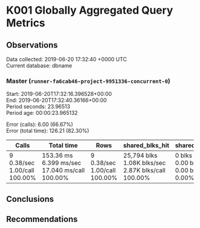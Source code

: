 # K001 Globally Aggregated Query Metrics

## Observations ##
Data collected: 2019-06-20 17:32:40 +0000 UTC  
Current database: dbname  



### Master (`runner-fa6cab46-project-9951336-concurrent-0`) ###
Start: 2019-06-20T17:32:16.396528+00:00  
End: 2019-06-20T17:32:40.36166+00:00  
Period seconds: 23.96513  
Period age: 00:00:23.965132  

Error (calls): 6.00 (66.67%)  
Error (total time): 126.21 (82.30%)

| Calls | Total&nbsp;time | Rows | shared_blks_hit | shared_blks_read | shared_blks_dirtied | shared_blks_written | blk_read_time | blk_write_time | kcache_reads | kcache_writes | kcache_user_time_ms | kcache_system_time |
|-------|------------|------|-----------------|------------------|---------------------|---------------------|---------------|----------------|--------------|---------------|---------------------|--------------------|
|9<br/>0.38/sec<br/>1.00/call<br/>100.00% |153.36&nbsp;ms<br/>6.399&nbsp;ms/sec<br/>17.040&nbsp;ms/call<br/>100.00% |9<br/>0.38/sec<br/>1.00/call<br/>100.00% |25,794&nbsp;blks<br/>1.08K&nbsp;blks/sec<br/>2.87K&nbsp;blks/call<br/>100.00% |0&nbsp;blks<br/>0.00&nbsp;blks/sec<br/>0.00&nbsp;blks/call<br/>0.00% |0&nbsp;blks<br/>0.00&nbsp;blks/sec<br/>0.00&nbsp;blks/call<br/>0.00% |0&nbsp;blks<br/>0.00&nbsp;blks/sec<br/>0.00&nbsp;blks/call<br/>0.00% |0.00&nbsp;ms<br/>0.000&nbsp;ms/sec<br/>0.000&nbsp;ms/call<br/>0.00% |0.00&nbsp;ms<br/>0.000&nbsp;ms/sec<br/>0.000&nbsp;ms/call<br/>0.00% |0.00&nbsp;bytes<br/>0.00&nbsp;bytes/sec<br/>0.00&nbsp;bytes/call<br/>0.00% |0.00&nbsp;bytes<br/>0.00&nbsp;bytes/sec<br/>0.00&nbsp;bytes/call<br/>0.00% |0.00&nbsp;ms<br/>0.000&nbsp;ms/sec<br/>0.000&nbsp;ms/call<br/>0.00% |0.00&nbsp;ms<br/>0.000&nbsp;ms/sec<br/>0.000&nbsp;ms/call<br/>0.00%|





## Conclusions ##


## Recommendations ##

